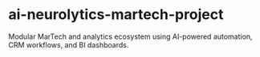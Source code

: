 # ai-neurolytics-martech-project
Modular MarTech and analytics ecosystem using AI-powered automation, CRM workflows, and BI dashboards.
